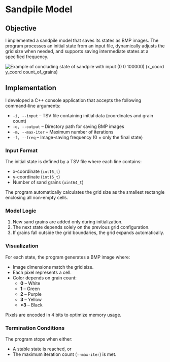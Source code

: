 # Sandpile Model  

## Objective  

I implemented a sandpile model that saves its states as BMP images. The program processes an initial state from an input file, dynamically adjusts the grid size when needed, and supports saving intermediate states at a specified frequency.  

![Example of concluding state of sandpile with input (0 0 100000) (x_coord  y_coord  count_of_grains)](example_of_states/concluding_state2)

## Implementation  

I developed a C++ console application that accepts the following command-line arguments:  

- `-i, --input` – TSV file containing initial data (coordinates and grain count)  
- `-o, --output` – Directory path for saving BMP images  
- `-m, --max-iter` – Maximum number of iterations  
- `-f, --freq` – Image-saving frequency (0 = only the final state)  

### Input Format  

The initial state is defined by a TSV file where each line contains:  
- x-coordinate (`int16_t`)  
- y-coordinate (`int16_t`)  
- Number of sand grains (`uint64_t`)  

The program automatically calculates the grid size as the smallest rectangle enclosing all non-empty cells.  

### Model Logic  

1. New sand grains are added only during initialization.  
2. The next state depends solely on the previous grid configuration.  
3. If grains fall outside the grid boundaries, the grid expands automatically.  

### Visualization  

For each state, the program generates a BMP image where:  
- Image dimensions match the grid size.  
- Each pixel represents a cell.  
- Color depends on grain count:  
  - **0** – White  
  - **1** – Green  
  - **2** – Purple  
  - **3** – Yellow  
  - **>3** – Black  

Pixels are encoded in 4 bits to optimize memory usage.  

### Termination Conditions  

The program stops when either:  
- A stable state is reached, or  
- The maximum iteration count (`--max-iter`) is met.  
